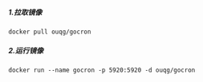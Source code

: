 ##### 1.拉取镜像
```
docker pull ouqg/gocron
```

##### 2.运行镜像
```
docker run --name gocron -p 5920:5920 -d ouqg/gocron
```



